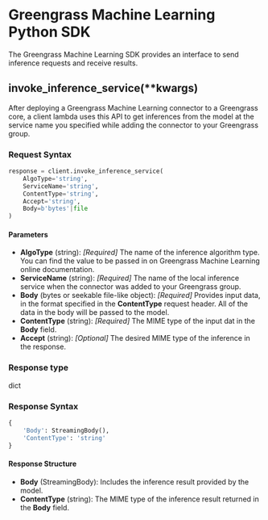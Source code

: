 # Greengrass Machine Learning Python SDK
The Greengrass Machine Learning SDK provides an interface to send inference requests and receive results.

## invoke_inference_service(**kwargs)

After deploying a Greengrass Machine Learning connector to a Greengrass core, a client lambda uses this API to get inferences from the model at the service name you specified while adding the connector to your Greengrass group.

### Request Syntax
```python
response = client.invoke_inference_service(
    AlgoType='string',
    ServiceName='string',
    ContentType='string',
    Accept='string',
    Body=b'bytes'|file
)
```

#### Parameters
* **AlgoType** (string): *[Required]* The name of the inference algorithm type. You can find the value to be passed in on Greengrass Machine Learning online documentation.
* **ServiceName** (string): *[Required]* The name of the local inference service when the connector was added to your Greengrass group.
* **Body** (bytes or seekable file-like object): *[Required]* Provides input data, in the format specified in the **ContentType** request header. All of the data in the body will be passed to the model.
* **ContentType** (string): *[Required]* The MIME type of the input dat in the **Body** field.
* **Accept** (string): *[Optional]* The desired MIME type of the inference in the response.

### Response type
dict

### Response Syntax
```python
{
    'Body': StreamingBody(),
    'ContentType': 'string'
}
```

#### Response Structure
* **Body** (StreamingBody): Includes the inference result provided by the model.
* **ContentType** (string): The MIME type of the inference result returned in the **Body** field.
